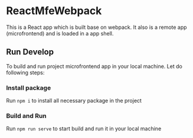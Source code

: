# ReactMfeWebpack

This is a React app which is built base on webpack. It also is a remote app (microfrontend) and is loaded in a app shell.

## Run Develop

To build and run project microfrontend app in your local machine. Let do following steps:

### Install package

Run `npm i` to install all necessary package in the project

### Build and Run

Run `npm run serve` to start build and run it in your local machine
